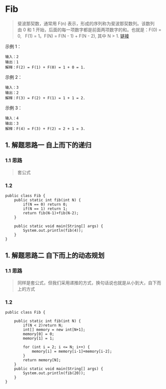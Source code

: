 # Fib
> 斐波那契数，通常用 F(n) 表示，形成的序列称为斐波那契数列。该数列由 0 和 1 开始，后面的每一项数字都是前面两项数字的和。也就是：F(0) = 0,   F(1) = 1。F(N) = F(N - 1) + F(N - 2), 其中 N > 1. [链接](https://leetcode-cn.com/problems/fibonacci-number/)

示例 1：
```
输入：2
输出：1
解释：F(2) = F(1) + F(0) = 1 + 0 = 1.
```
示例 2：
```
输入：3
输出：2
解释：F(3) = F(2) + F(1) = 1 + 1 = 2.
```
示例 3：
```
输入：4
输出：3
解释：F(4) = F(3) + F(2) = 2 + 1 = 3.
```
## 1. 解题思路一 自上而下的递归
### 1.1 思路 
> 套公式
### 1.2
```
public class Fib {
    public static int fib(int N) {
        if(N == 0) return 0;
        if(N == 1) return 1;
        return fib(N-1)+fib(N-2);
    }

    public static void main(String[] args) {
        System.out.println(fib(4));
    }
}
```
## 1. 解题思路二 自下而上的动态规划
### 1.1 思路 
> 同样是套公式，但我们采用递推的方式，换句话说也就是从小到大，自下而上的方式
### 1.2
```
public class Fib {

    public static int fib(int N) {
        if(N < 2)return N;
        int[] memory = new int[N+1];
        memory[0] = 0;
        memory[1] = 1;

        for (int i = 2; i <= N; i++) {
            memory[i] = memory[i-1]+memory[i-2];
        }
        return memory[N];
    }
    public static void main(String[] args) {
        System.out.println(fib(20));
    }
}
```